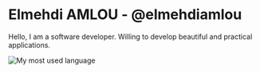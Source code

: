 # Elmehdi AMLOU - @elmehdiamlou
Hello, I am a software developer. Willing to develop beautiful and practical applications.

![My most used language](https://github-readme-stats.vercel.app/api/top-langs/?username=elmehdiamlou)
